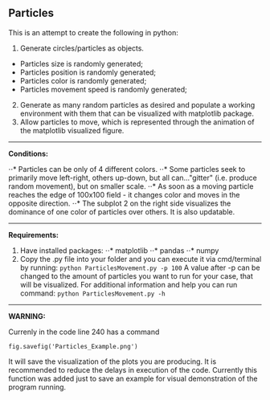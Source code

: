 ## Particles

This is an attempt to create the following in python:

1. Generate circles/particles as objects.
* Particles size is randomly generated;
* Particles position is randomly generated;
* Particles color is randomly generated;
* Particles movement speed is randomly generated;
2. Generate as many random particles as desired and populate a working environment with them that can be visualized with matplotlib package.
3. Allow particles to move, which is represented through the animation of the matplotlib visualized figure.

---
__Conditions:__

⋅⋅* Particles can be only of 4 different colors.
⋅⋅* Some particles seek to primarily move left-right, others up-down, but all can..."gitter" (i.e. produce random movement), but on smaller scale.
⋅⋅* As soon as a moving particle reaches the edge of 100x100 field - it changes color and moves in the opposite direction.
⋅⋅* The subplot 2 on the right side visualizes the dominance of one color of particles over others. It is also updatable.

---
__Requirements:__

1. Have installed packages:
⋅⋅* matplotlib
⋅⋅* pandas
⋅⋅* numpy
2. Copy the .py file into your folder and you can execute it via cmd/terminal by running:
`python ParticlesMovement.py -p 100`
A value after -p can be changed to the amount of particles you want to run for your case, that will be visualized. 
For additional information and help you can run command:
`python ParticlesMovement.py -h`

---
__WARNING:__

Currenly in the code line 240 has a command

```{python}
fig.savefig('Particles_Example.png')
```

It will save the visualization of the plots you are producing. It is recommended to reduce the delays in execution of the code.
Currently this function was added just to save an example for visual demonstration of the program running.
